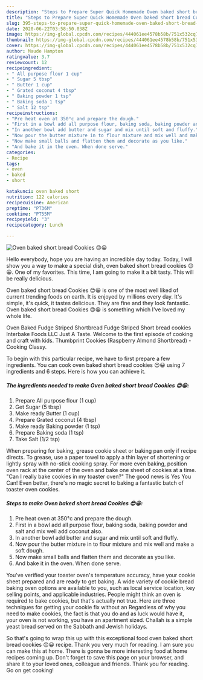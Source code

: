 ```yaml
---
description: "Steps to Prepare Super Quick Homemade Oven baked short bread Cookies 😍😀"
title: "Steps to Prepare Super Quick Homemade Oven baked short bread Cookies 😍😀"
slug: 395-steps-to-prepare-super-quick-homemade-oven-baked-short-bread-cookies
date: 2020-06-22T03:58:50.038Z
image: https://img-global.cpcdn.com/recipes/444061ee4578b58b/751x532cq70/oven-baked-short-bread-cookies-😍😀-recipe-main-photo.jpg
thumbnail: https://img-global.cpcdn.com/recipes/444061ee4578b58b/751x532cq70/oven-baked-short-bread-cookies-😍😀-recipe-main-photo.jpg
cover: https://img-global.cpcdn.com/recipes/444061ee4578b58b/751x532cq70/oven-baked-short-bread-cookies-😍😀-recipe-main-photo.jpg
author: Maude Hampton
ratingvalue: 3.7
reviewcount: 12
recipeingredient:
- " All purpose flour 1 cup"
- " Sugar 5 tbsp"
- " Butter 1 cup"
- " Grated coconut 4 tbsp"
- " Baking powder 1 tsp"
- " Baking soda 1 tsp"
- " Salt 12 tsp"
recipeinstructions:
- "Pre heat oven at 350°c and prepare the dough."
- "First in a bowl add all purpose flour, baking soda, baking powder and salt and mix well add coconut also."
- "In another bowl add butter and sugar and mix until soft and fluffy."
- "Now pour the butter mixture in to flour mixture and mix well and make a soft dough."
- "Now make small balls and flatten them and decorate as you like."
- "And bake it in the oven. When done serve."
categories:
- Recipe
tags:
- oven
- baked
- short

katakunci: oven baked short 
nutrition: 122 calories
recipecuisine: American
preptime: "PT36M"
cooktime: "PT55M"
recipeyield: "3"
recipecategory: Lunch

---
```



![Oven baked short bread Cookies 😍😀](https://img-global.cpcdn.com/recipes/444061ee4578b58b/751x532cq70/oven-baked-short-bread-cookies-😍😀-recipe-main-photo.jpg)

Hello everybody, hope you are having an incredible day today. Today, I will show you a way to make a special dish, oven baked short bread cookies 😍😀. One of my favorites. This time, I am going to make it a bit tasty. This will be really delicious.

Oven baked short bread Cookies 😍😀 is one of the most well liked of current trending foods on earth. It is enjoyed by millions every day. It's simple, it's quick, it tastes delicious. They are fine and they look fantastic. Oven baked short bread Cookies 😍😀 is something which I've loved my whole life.

Oven Baked Fudge Striped Shortbread Fudge Striped Short bread cookies Interbake Foods LLC Just A Taste. Welcome to the first episode of cooking and craft with kids. Thumbprint Cookies (Raspberry Almond Shortbread) - Cooking Classy.


To begin with this particular recipe, we have to first prepare a few ingredients. You can cook oven baked short bread cookies 😍😀 using 7 ingredients and 6 steps. Here is how you can achieve it.

<!--inarticleads1-->

##### The ingredients needed to make Oven baked short bread Cookies 😍😀:

1. Prepare  All purpose flour (1 cup)
1. Get  Sugar (5 tbsp)
1. Make ready  Butter (1 cup)
1. Prepare  Grated coconut (4 tbsp)
1. Make ready  Baking powder (1 tsp)
1. Prepare  Baking soda (1 tsp)
1. Take  Salt (1/2 tsp)


When preparing for baking, grease cookie sheet or baking pan only if recipe directs. To grease, use a paper towel to apply a thin layer of shortening or lightly spray with no-stick cooking spray. For more even baking, position oven rack at the center of the oven and bake one sheet of cookies at a time. &#34;Can I really bake cookies in my toaster oven?&#34; The good news is Yes You Can! Even better, there&#39;s no magic secret to baking a fantastic batch of toaster oven cookies. 

<!--inarticleads2-->

##### Steps to make Oven baked short bread Cookies 😍😀:

1. Pre heat oven at 350°c and prepare the dough.
1. First in a bowl add all purpose flour, baking soda, baking powder and salt and mix well add coconut also.
1. In another bowl add butter and sugar and mix until soft and fluffy.
1. Now pour the butter mixture in to flour mixture and mix well and make a soft dough.
1. Now make small balls and flatten them and decorate as you like.
1. And bake it in the oven. When done serve.


You&#39;ve verified your toaster oven&#39;s temperature accuracy, have your cookie sheet prepared and are ready to get baking. A wide variety of cookie bread baking oven options are available to you, such as local service location, key selling points, and applicable industries. People might think an oven is required to bake cookies, but that&#39;s actually not true. Here are three techniques for getting your cookie fix without an Regardless of why you need to make cookies, the fact is that you do and as luck would have it, your oven is not working, you have an apartment sized. Challah is a simple yeast bread served on the Sabbath and Jewish holidays. 

So that's going to wrap this up with this exceptional food oven baked short bread cookies 😍😀 recipe. Thank you very much for reading. I am sure you can make this at home. There is gonna be more interesting food at home recipes coming up. Don't forget to save this page on your browser, and share it to your loved ones, colleague and friends. Thank you for reading. Go on get cooking!
